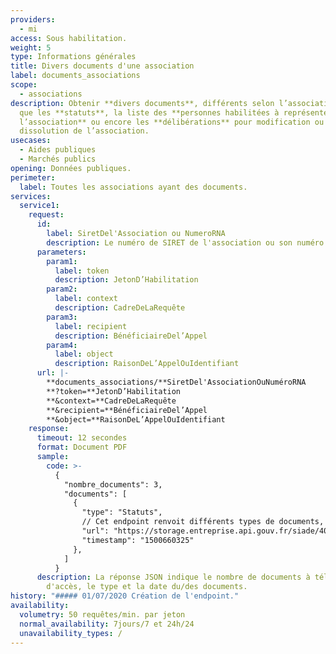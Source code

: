 ```yaml
---
providers:
  - mi
access: Sous habilitation.
weight: 5
type: Informations générales
title: Divers documents d'une association
label: documents_associations
scope:
  - associations
description: Obtenir **divers documents**, différents selon l’association ; tels
  que les **statuts**, la liste des **personnes habilitées à représenter
  l’association** ou encore les **délibérations** pour modification ou
  dissolution de l’association.
usecases:
  - Aides publiques
  - Marchés publics
opening: Données publiques.
perimeter:
  label: Toutes les associations ayant des documents.
services:
  service1:
    request:
      id:
        label: SiretDel'Association ou NumeroRNA
        description: Le numéro de SIRET de l'association ou son numéro RNA.
      parameters:
        param1:
          label: token
          description: JetonD’Habilitation
        param2:
          label: context
          description: CadreDeLaRequête
        param3:
          label: recipient
          description: BénéficiaireDel’Appel
        param4:
          label: object
          description: RaisonDeL’AppelOuIdentifiant
      url: |-
        **documents_associations/**SiretDel'AssociationOuNuméroRNA
        **?token=**JetonD’Habilitation
        **&context=**CadreDeLaRequête
        **&recipient=**BénéficiaireDel’Appel
        **&object=**RaisonDeL’AppelOuIdentifiant
    response:
      timeout: 12 secondes
      format: Document PDF
      sample:
        code: >-
          {
            "nombre_documents": 3,
            "documents": [
              {
                "type": "Statuts",
                // Cet endpoint renvoit différents types de documents, et de fait, pour chaque URL, celui-ci est indiqué. Voici une liste non-exhaustive des options possibles : "Liste des dirigeants", "Statuts", "Procès verbal", "Récépissé de dissolution", ...
                "url": "https://storage.entreprise.api.gouv.fr/siade/40ab0b07d434d0417e8997ce7c5afbef/attestation_document_association.pdf",
                "timestamp": "1500660325"
              },
            ]
          }
      description: La réponse JSON indique le nombre de documents à télécharger, l'URL
        d'accès, le type et la date du/des documents.
history: "##### 01/07/2020 Création de l'endpoint."
availability:
  volumetry: 50 requêtes/min. par jeton
  normal_availability: 7jours/7 et 24h/24
  unavailability_types: /
---
```

